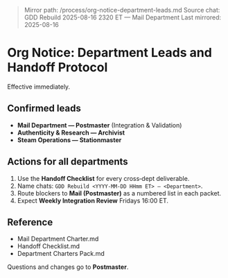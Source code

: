 > Mirror path: /process/org-notice-department-leads.md
> Source chat: GDD Rebuild 2025-08-16 2320 ET — Mail Department
> Last mirrored: 2025-08-16

# Org Notice: Department Leads and Handoff Protocol

Effective immediately.

## Confirmed leads

* **Mail Department — Postmaster** (Integration & Validation)
* **Authenticity & Research — Archivist**
* **Steam Operations — Stationmaster**

## Actions for all departments

1. Use the **Handoff Checklist** for every cross‑dept deliverable.
2. Name chats: `GDD Rebuild <YYYY-MM-DD HHmm ET> — <Department>`.
3. Route blockers to **Mail (Postmaster)** as a numbered list in each packet.
4. Expect **Weekly Integration Review** Fridays 16:00 ET.

## Reference

* Mail Department Charter.md
* Handoff Checklist.md
* Department Charters Pack.md

Questions and changes go to **Postmaster**.
